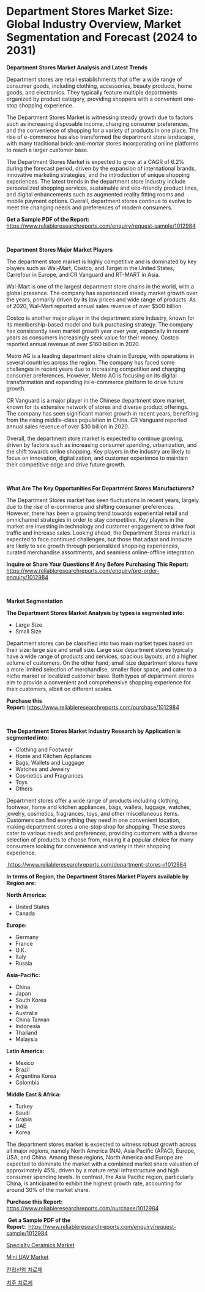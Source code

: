 <p><h1>Department Stores Market Size: Global Industry Overview, Market Segmentation and Forecast (2024 to 2031)</h1></p><p><strong>Department Stores Market Analysis and Latest Trends</strong></p>
<p><p>Department stores are retail establishments that offer a wide range of consumer goods, including clothing, accessories, beauty products, home goods, and electronics. They typically feature multiple departments organized by product category, providing shoppers with a convenient one-stop shopping experience.</p><p>The Department Stores Market is witnessing steady growth due to factors such as increasing disposable income, changing consumer preferences, and the convenience of shopping for a variety of products in one place. The rise of e-commerce has also transformed the department store landscape, with many traditional brick-and-mortar stores incorporating online platforms to reach a larger customer base.</p><p>The Department Stores Market is expected to grow at a CAGR of 6.2% during the forecast period, driven by the expansion of international brands, innovative marketing strategies, and the introduction of unique shopping experiences. The latest trends in the department store industry include personalized shopping services, sustainable and eco-friendly product lines, and digital enhancements such as augmented reality fitting rooms and mobile payment options. Overall, department stores continue to evolve to meet the changing needs and preferences of modern consumers.</p></p>
<p><strong>Get a Sample PDF of the Report:&nbsp;</strong> <a href="https://www.reliableresearchreports.com/enquiry/request-sample/1012984">https://www.reliableresearchreports.com/enquiry/request-sample/1012984</a></p>
<p>&nbsp;</p>
<p><strong>Department Stores Major Market Players</strong></p>
<p><p>The department store market is highly competitive and is dominated by key players such as Wal-Mart, Costco, and Target in the United States, Carrefour in Europe, and CR Vanguard and RT-MART in Asia.</p><p>Wal-Mart is one of the largest department store chains in the world, with a global presence. The company has experienced steady market growth over the years, primarily driven by its low prices and wide range of products. As of 2020, Wal-Mart reported annual sales revenue of over $500 billion.</p><p>Costco is another major player in the department store industry, known for its membership-based model and bulk purchasing strategy. The company has consistently seen market growth year over year, especially in recent years as consumers increasingly seek value for their money. Costco reported annual revenue of over $160 billion in 2020.</p><p>Metro AG is a leading department store chain in Europe, with operations in several countries across the region. The company has faced some challenges in recent years due to increasing competition and changing consumer preferences. However, Metro AG is focusing on its digital transformation and expanding its e-commerce platform to drive future growth.</p><p>CR Vanguard is a major player in the Chinese department store market, known for its extensive network of stores and diverse product offerings. The company has seen significant market growth in recent years, benefiting from the rising middle-class population in China. CR Vanguard reported annual sales revenue of over $30 billion in 2020.</p><p>Overall, the department store market is expected to continue growing, driven by factors such as increasing consumer spending, urbanization, and the shift towards online shopping. Key players in the industry are likely to focus on innovation, digitalization, and customer experience to maintain their competitive edge and drive future growth.</p></p>
<p>&nbsp;</p>
<p><strong>What Are The Key Opportunities For Department Stores Manufacturers?</strong></p>
<p><p>The Department Stores market has seen fluctuations in recent years, largely due to the rise of e-commerce and shifting consumer preferences. However, there has been a growing trend towards experiential retail and omnichannel strategies in order to stay competitive. Key players in the market are investing in technology and customer engagement to drive foot traffic and increase sales. Looking ahead, the Department Stores market is expected to face continued challenges, but those that adapt and innovate are likely to see growth through personalized shopping experiences, curated merchandise assortments, and seamless online-offline integration.</p></p>
<p><strong>Inquire or Share Your Questions If Any Before Purchasing This Report:</strong> <a href="https://www.reliableresearchreports.com/enquiry/pre-order-enquiry/1012984">https://www.reliableresearchreports.com/enquiry/pre-order-enquiry/1012984</a></p>
<p>&nbsp;</p>
<p><strong>Market Segmentation</strong></p>
<p><strong>The Department Stores Market Analysis by types is segmented into:</strong></p>
<p><ul><li>Large Size</li><li>Small Size</li></ul></p>
<p><p>Department stores can be classified into two main market types based on their size: large size and small size. Large size department stores typically have a wide range of products and services, spacious layouts, and a higher volume of customers. On the other hand, small size department stores have a more limited selection of merchandise, smaller floor space, and cater to a niche market or localized customer base. Both types of department stores aim to provide a convenient and comprehensive shopping experience for their customers, albeit on different scales.</p></p>
<p><strong>Purchase this Report:&nbsp;</strong><a href="https://www.reliableresearchreports.com/purchase/1012984">https://www.reliableresearchreports.com/purchase/1012984</a></p>
<p>&nbsp;</p>
<p><strong>The Department Stores Market Industry Research by Application is segmented into:</strong></p>
<p><ul><li>Clothing and Footwear</li><li>Home and Kitchen Appliances</li><li>Bags, Wallets and Luggage</li><li>Watches and Jewelry</li><li>Cosmetics and Fragrances</li><li>Toys</li><li>Others</li></ul></p>
<p><p>Department stores offer a wide range of products including clothing, footwear, home and kitchen appliances, bags, wallets, luggage, watches, jewelry, cosmetics, fragrances, toys, and other miscellaneous items. Customers can find everything they need in one convenient location, making department stores a one-stop shop for shopping. These stores cater to various needs and preferences, providing customers with a diverse selection of products to choose from, making it a popular choice for many consumers looking for convenience and variety in their shopping experience.</p></p>
<p><a href="https://www.reliableresearchreports.com/department-stores-r1012984">&nbsp;https://www.reliableresearchreports.com/department-stores-r1012984</a></p>
<p><strong>In terms of Region, the Department Stores Market Players available by Region are:</strong></p>
<p>
    <p> <strong> North America: </strong>
        <ul>
            <li>United States</li>
            <li>Canada</li>
        </ul>
        </p> 
    <p> <strong> Europe: </strong>
        <ul>
            <li>Germany</li>
            <li>France</li>
            <li>U.K.</li>
            <li>Italy</li>
            <li>Russia</li>
        </ul>
        </p> 
    <p> <strong> Asia-Pacific: </strong>
        <ul>
            <li>China</li>
            <li>Japan</li>
            <li>South Korea</li>
            <li>India</li>
            <li>Australia</li>
            <li>China Taiwan</li>
            <li>Indonesia</li>
            <li>Thailand</li>
            <li>Malaysia</li>
        </ul>
        </p> 
    <p> <strong> Latin America: </strong>
        <ul>
            <li>Mexico</li>
            <li>Brazil</li>
            <li>Argentina Korea</li>
            <li>Colombia</li>
        </ul>
        </p> 
    <p> <strong> Middle East & Africa: </strong>
        <ul>
            <li>Turkey</li>
            <li>Saudi</li>
            <li>Arabia</li>
            <li>UAE</li>
            <li>Korea</li>
        </ul>
    </p>
    </p>
<p><p>The department stores market is expected to witness robust growth across all major regions, namely North America (NA), Asia Pacific (APAC), Europe, USA, and China. Among these regions, North America and Europe are expected to dominate the market with a combined market share valuation of approximately 45%, driven by a mature retail infrastructure and high consumer spending levels. In contrast, the Asia Pacific region, particularly China, is anticipated to exhibit the highest growth rate, accounting for around 30% of the market share.</p></p>
<p><strong>Purchase this Report: </strong><a href="https://www.reliableresearchreports.com/purchase/1012984">https://www.reliableresearchreports.com/purchase/1012984</a></p>
<p>&nbsp;<strong>Get a Sample PDF of the Report:&nbsp;&nbsp;</strong><a href="https://www.reliableresearchreports.com/enquiry/request-sample/1012984">https://www.reliableresearchreports.com/enquiry/request-sample/1012984</a></p>
<p><strong></strong></p>
<p><p><a href="https://www.linkedin.com/pulse/specialty-ceramics-market-size-2024-2031-global-industrial-tk05e?trackingId=aSZeBVCfedwbq7XghASlOg%3D%3D">Specialty Ceramics Market</a></p><p><a href="https://www.linkedin.com/pulse/mini-uav-market-trends-analysis-forecasted-period-2024-2031-xvvwe">Mini UAV Market</a></p><p><a href="https://github.com/xvz497517413/Market-Research-Report-List-2/blob/main/403357649954.md">전립선암 치료제</a></p><p><a href="https://github.com/fernandotryO5lson96765/Market-Research-Report-List-1/blob/main/418396049953.md">치주 치료제</a></p></p>